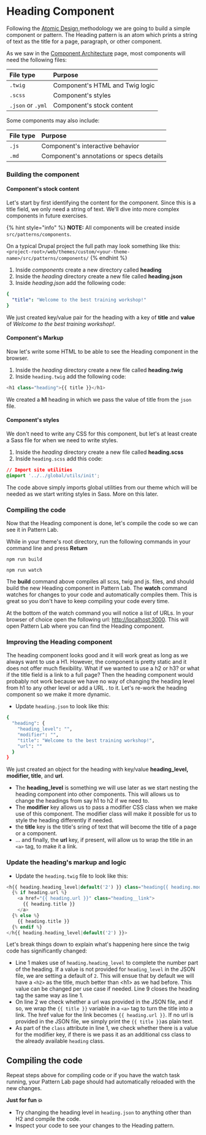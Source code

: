# Heading Component

Following the [Atomic Design ](https://bradfrost.com/blog/post/atomic-web-design/)methodology we are going to build a simple component or pattern.  The Heading pattern is an atom which prints a string of text as the title for a page, paragraph, or other component.

As we saw in the [Component Architecture](essentials/untitled-3.md) page, most components will need the following files:

| File type | Purpose |
| :--- | :--- |
| `.twig` | Component's HTML and Twig logic |
| `.scss` | Component's styles |
| `.json` or `.yml` | Component's stock content |

Some components may also include:

| File type | Purpose |
| :--- | :--- |
| `.js` | Component's interactive behavior |
| `.md` | Component's annotations or specs details |

### Building the component

#### Component's stock content

Let's start by first identifying the content for the component.   Since this is a title field, we only need a string of text.  We'll dive into more complex components in future exercises.

{% hint style="info" %}
**NOTE:**  All components will be created inside `src/patterns/components`.  

On a typical Drupal project the full path may look something like this: `<project-root>/web/themes/custom/<your-theme-name>/src/patterns/components/`
{% endhint %}

1. Inside _components_ create a new directory called **heading** 
2. Inside the _heading_ directory create a new file called **heading.json**
3. Inside _heading.json_ add the following code:

```yaml
{
  "title": "Welcome to the best training workshop!"
}
```

We just created key/value pair for the heading with a key of **title** and **value** of _Welcome to the best training workshop!_.

#### Component's Markup

Now let's write some HTML to be able to see the Heading component in the browser.

1. Inside the _heading_ directory create a new file called **heading.twig**
2. Inside `heading.twig` add the following code:

```php
<h1 class="heading">{{ title }}</h1>
```

We created a **h1** heading in which we pass the value of title from the `json` file.

#### Component's styles

We don't need to write any CSS for this component, but let's at least create a Sass file for when we need to write styles.

1. Inside the _heading_ directory create a new file called **heading.scss**
2. Inside `heading.scss` add this code:

```css
// Import site utilities
@import '../../global/utils/init';
```

The code above simply imports global utilities from our theme which will be needed as we start writing styles in Sass.  More on this later.

### Compiling the code

Now that the Heading component is done, let's compile the code so we can see it in Pattern Lab.

While in your theme's root directory, run the following commands in your command line and press **Return**

`npm run build`

`npm run watch`

The **build** command above compiles all scss,  twig and js. files, and should build the new Heading component in Pattern Lab.  The **watch** command watches for changes to your code and automatically compiles them. This is great so you don't have to keep compiling your code every time.  

At the bottom of the watch command you will notice a list of URLs.  In your browser of choice open the following url: [http://localhost:3000](http://localhost:3000).  This will open Pattern Lab where you can find the Heading component.

### Improving the Heading component

The heading component looks good and it will work great as long as we always want to use a H1. However, the component is pretty static and it does not offer much flexibility. What if we wanted to use a h2 or h3? or what if the title field is a link to a full page? Then the heading component would probably not work because we have no way of changing the heading level from h1 to any other level or add a URL . to it. Let's re-work the heading component so we make it more dynamic.

* Update `heading.json` to look like this:

```bash
{
  "heading": {
    "heading_level": "",
    "modifier": "",
    "title": "Welcome to the best training workshop!",
    "url": ""
  }
}
```

We just created an object for the heading with key/value **heading\_level, modifier, title**, and **url**.

* The **heading\_level** is something we will use later as we start nesting the heading component into other components. This will allows us to change the headings from say h1 to h2 if we need to.
* The **modifier** key allows us to pass a modifier CSS class when we make use of this component. The modifier class will make it possible for us to style the heading differently if needed.
* the **title** key is the title's sring of text that will become the title of a page or a component.
* ... and finally, the **url** key, if present, will allow us to wrap the title in an `<a>` tag, to make it a link.

### Update the heading's markup and logic

* Update the `heading.twig` file to look like this:

```php
<h{{ heading.heading_level|default('2') }} class="heading{{ heading.modifier ? ' ' ~ heading.modifier }}">
  {% if heading.url %}
    <a href="{{ heading.url }}" class="heading__link">
      {{ heading.title }}
    </a>
  {% else %}
    {{ heading.title }}
  {% endif %}
</h{{ heading.heading_level|default('2') }}>
```

Let's break things down to explain what's happening here since the twig code has significantly changed:

* Line 1 makes use of `heading.heading_level` to complete the number part of the heading.  If a value is not provided for `heading_level` in the JSON file, we are setting a default of `2`.  This will ensue that by default we will have a `<h2>` as the title, much better than &lt;h1&gt; as we had before.  This value can be changed per use case if needed.  Line 9 closes the heading tag the same way as line 1.
* On line 2 we check whether a url was provided in the JSON file, and if so, we wrap the `{{ title }}` variable in a `<a>` tag to turn the title into a link.  The href value for the link becomes `{{ heading.url }}`.  If no url is provided in the JSON file, we simply print the `{{ title }}`as plain text.
* As part of the `class` attribute in line 1, we check whether there is a value for the modifier key, if there is we pass it as an additional css class to the already available `heading` class.

## Compiling the code

Repeat steps above for compiling code or if you have the watch task running, your Pattern Lab page should had automatically reloaded with the new changes.

**Just for fun 💥**

* Try changing the heading level in `heading.json` to anything other than H2 and compile the code.
* Inspect your code to see your changes to the Heading pattern.

